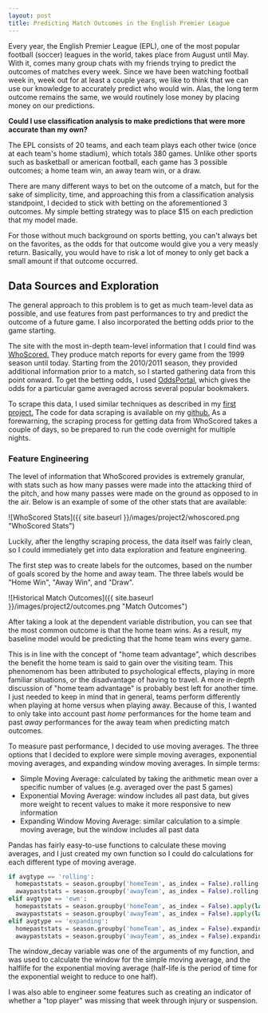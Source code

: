 ```yaml
---
layout: post
title: Predicting Match Outcomes in the English Premier League
---
```


Every year, the English Premier League (EPL), one of the most popular football (soccer) leagues in the world, takes place from August until May. With it, comes many group chats with my friends trying to predict the outcomes of matches every week. Since we have been watching football week in, week out for at least a couple years, we like to think that we can use our knowledge to accurately predict who would win. Alas, the long term outcome remains the same, we would routinely lose money by placing money on our predictions.

**Could I use classification analysis to make predictions that were more accurate than my own?**

The EPL consists of 20 teams, and each team plays each other twice (once at each team's home stadium), which totals 380 games. Unlike other sports such as basketball or american football, each game has 3 possible outcomes; a home team win, an away team win, or a draw.

There are many different ways to bet on the outcome of a match, but for the sake of simplicity, time, and approaching this from a classification analysis standpoint, I decided to stick with betting on the aforementioned 3 outcomes. My simple betting strategy was to place $15 on each prediction that my model made. 

For those without much background on sports betting, you can't always bet on the favorites, as the odds for that outcome would give you a very measly return. Basically, you would have to risk a lot of money to only get back a small amount if that outcome occurred.

## Data Sources and Exploration ##

The general approach to this problem is to get as much team-level data as possible, and use features from past performances to try and predict the outcome of a future game. I also incorporated the betting odds prior to the game starting. 

The site with the most in-depth team-level information that I could find was [WhoScored.](https://www.whoscored.com/) They produce match reports for every game from the 1999 season until today. Starting from the 2010/2011 season, they provided additional information prior to a match, so I started gathering data from this point onward. To get the betting odds, I used [OddsPortal,](http://www.oddsportal.com/) which gives the odds for a particular game averaged across several popular bookmakers.

To scrape this data, I used similar techniques as described in my [first project.](https://kstern31.github.io/CollegeCosts-Part1/) The code for data scraping is available on my [github.](https://github.com/kstern31/Predicting-Match-Outcomes-in-EPL/tree/master/data_collection_and_analysis) As a forewarning, the scraping process for getting data from WhoScored takes a couple of days, so be prepared to run the code overnight for multiple nights.

### Feature Engineering ###

The level of information that WhoScored provides is extremely granular, with stats such as how many passes were made into the attacking third of the pitch, and how many passes were made on the ground as opposed to in the air. Below is an example of some of the other stats that are available:

![WhoScored Stats]({{ site.baseurl }}/images/project2/whoscored.png "WhoScored Stats")

Luckily, after the lengthy scraping process, the data itself was fairly clean, so I could immediately get into data exploration and feature engineering.

The first step was to create labels for the outcomes, based on the number of goals scored by the home and away team. The three labels would be "Home Win", "Away Win", and "Draw".

![Historical Match Outcomes]({{ site.baseurl }}/images/project2/outcomes.png "Match Outcomes")

After taking a look at the dependent variable distribution, you can see that the most common outcome is that the home team wins. As a result, my baseline model would be predicting that the home team wins every game.

This is in line with the concept of "home team advantage", which describes the benefit the home team is said to gain over the visiting team. This phenomenom has been attributed to psychological effects, playing in more familiar situations, or the disadvantage of having to travel. A more in-depth discussion of "home team advantage" is probably best left for another time. I just needed to keep in mind that in general, teams perform differently when playing at home versus when playing away. Because of this, I wanted to only take into account past _home_ performances for the home team and past _away_ performances for the away team when predicting match outcomes. 

To measure past performance, I decided to use moving averages. The three options that I decided to explore were simple moving averages, exponential moving averages, and expanding window moving averages. In simple terms:

* Simple Moving Average: calculated by taking the arithmetic mean over a specific number of values (e.g. averaged over the past 5 games)
* Exponential Moving Average: window includes all past data, but gives more weight to recent values to make it more responsive to new information
* Expanding Window Moving Average: similar calculation to a simple moving average, but the window includes all past data

Pandas has fairly easy-to-use functions to calculate these moving averages, and I just created my own function so I could do calculations for each different type of moving average.

```python
if avgtype == 'rolling':
  homepaststats = season.groupby('homeTeam', as_index = False).rolling(window_decay, min_periods = 1).mean().reset_index(level = 0, drop = True)
  awaypaststats = season.groupby('awayTeam', as_index = False).rolling(window_decay, min_periods = 1).mean().reset_index(level = 0, drop = True)
elif avgtype == 'ewm':
  homepaststats = season.groupby('homeTeam', as_index = False).apply(lambda x: x.ewm(halflife = window_decay).mean()).reset_index(level = 0, drop = True)
  awaypaststats = season.groupby('awayTeam', as_index = False).apply(lambda x: x.ewm(halflife = window_decay).mean()).reset_index(level = 0, drop = True)
elif avgtype == 'expanding':
  homepaststats = season.groupby('homeTeam', as_index = False).expanding(min_periods = 1).mean().reset_index(level = 0, drop = True)
  awaypaststats = season.groupby('awayTeam', as_index = False).expanding(min_periods = 1).mean().reset_index(level = 0, drop = True)
```

The window_decay variable was one of the arguments of my function, and was used to calculate the window for the simple moving average, and the halflife for the exponential moving average (half-life is the period of time for the exponential weight to reduce to one half).

I was also able to engineer some features such as creating an indicator of whether a "top player" was missing that week through injury or suspension.





